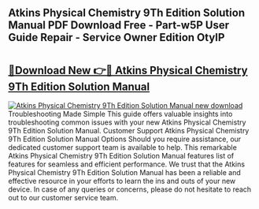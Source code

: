 ## Atkins Physical Chemistry 9Th Edition Solution Manual PDF Download Free - Part-w5P User Guide Repair - Service Owner Edition OtyIP

# <h2><a href="http://bc1169.oget.top/?id=Atkins+Physical+Chemistry+9Th+Edition+Solution+Manual">🔗Download New 👉🔴 Atkins Physical Chemistry 9Th Edition Solution Manual</a></h2>

[![Atkins Physical Chemistry 9Th Edition Solution Manual new download](https://i.imgur.com/5g1atiW.png)](http://bc1169.oget.top/?id=Atkins+Physical+Chemistry+9Th+Edition+Solution+Manual)
Troubleshooting Made Simple This guide offers valuable insights into troubleshooting common issues with your new Atkins Physical Chemistry 9Th Edition Solution Manual. Customer Support Atkins Physical Chemistry 9Th Edition Solution Manual Options Should you require assistance, our dedicated customer support team is available to help. This remarkable Atkins Physical Chemistry 9Th Edition Solution Manual features list of features for seamless and efficient performance. We trust that the Atkins Physical Chemistry 9Th Edition Solution Manual has been a reliable and effective resource in your efforts to learn the ins and outs of your new device. In case of any queries or concerns, please do not hesitate to reach out to our customer service team.
